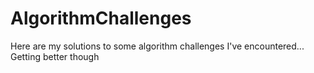 # AlgorithmChallenges
Here are my solutions to some algorithm challenges I've encountered... Getting better though

